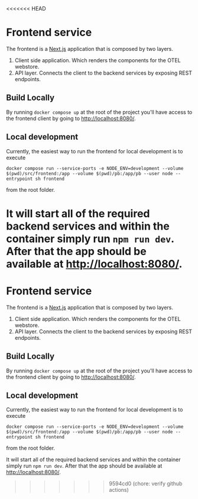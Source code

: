 <<<<<<< HEAD
# Frontend service

The frontend is a [Next.js](https://nextjs.org/) application that is composed
by two layers.

1. Client side application. Which renders the components for the OTEL webstore.
2. API layer. Connects the client to the backend services by exposing REST endpoints.

## Build Locally

By running `docker compose up` at the root of the project you'll have access to the
frontend client by going to <http://localhost:8080/>.

## Local development

Currently, the easiest way to run the frontend for local development is to execute

```shell
docker compose run --service-ports -e NODE_ENV=development --volume $(pwd)/src/frontend:/app --volume $(pwd)/pb:/app/pb --user node --entrypoint sh frontend
```

from the root folder.

It will start all of the required backend services
and within the container simply run `npm run dev`.
After that the app should be available at <http://localhost:8080/>.
=======
# Frontend service

The frontend is a [Next.js](https://nextjs.org/) application that is composed
by two layers.

1. Client side application. Which renders the components for the OTEL webstore.
2. API layer. Connects the client to the backend services by exposing REST endpoints.

## Build Locally

By running `docker compose up` at the root of the project you'll have access to the
frontend client by going to <http://localhost:8080/>.

## Local development

Currently, the easiest way to run the frontend for local development is to execute

```shell
docker compose run --service-ports -e NODE_ENV=development --volume $(pwd)/src/frontend:/app --volume $(pwd)/pb:/app/pb --user node --entrypoint sh frontend
```

from the root folder.

It will start all of the required backend services
and within the container simply run `npm run dev`.
After that the app should be available at <http://localhost:8080/>.
>>>>>>> 9594cd0 (chore: verify github actions)
